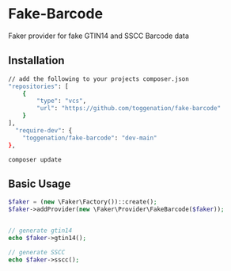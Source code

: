 # Fake-Barcode
Faker provider for fake GTIN14 and SSCC Barcode data


## Installation

```sh
// add the following to your projects composer.json
"repositories": [
    {
        "type": "vcs",
        "url": "https://github.com/toggenation/fake-barcode"
    }
],
  "require-dev": {
    "toggenation/fake-barcode": "dev-main"
},
```

```
composer update
```


## Basic Usage
```php
$faker = (new \Faker\Factory())::create();
$faker->addProvider(new \Faker\Provider\FakeBarcode($faker));


// generate gtin14
echo $faker->gtin14();

// generate SSCC
echo $faker->sscc();
```
